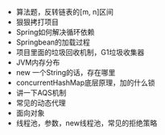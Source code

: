 * 算法题，反转链表的[m, n]区间
* 狠狠拷打项目
* Spring如何解决循环依赖
* Springbean的加载过程
* 项目里面的垃圾回收机制，G1垃圾收集器
* JVM内存分布
* new 一个String的话，存在哪里
* concurrentHashMap底层原理，加的什么锁
* 讲一下AQS机制
* 常见的动态代理
* 面向对象
* 线程池，参数，new线程池，常见的拒绝策略